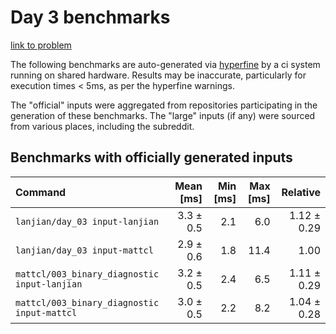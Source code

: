 # Day 3 benchmarks

[link to problem](http://adventofcode.com/2021/day/3)

The following benchmarks are auto-generated via [hyperfine](https://github.com/sharkdp/hyperfine) by a ci system running on shared hardware. Results may be inaccurate, particularly for execution times < 5ms, as per the hyperfine warnings.

The "official" inputs were aggregated from repositories participating in the generation of these benchmarks. The "large" inputs (if any) were sourced from various places, including the subreddit.

## Benchmarks with officially generated inputs
| Command | Mean [ms] | Min [ms] | Max [ms] | Relative |
|:---|---:|---:|---:|---:|
| `lanjian/day_03 input-lanjian` | 3.3 ± 0.5 | 2.1 | 6.0 | 1.12 ± 0.29 |
| `lanjian/day_03 input-mattcl` | 2.9 ± 0.6 | 1.8 | 11.4 | 1.00 |
| `mattcl/003_binary_diagnostic input-lanjian` | 3.2 ± 0.5 | 2.4 | 6.5 | 1.11 ± 0.29 |
| `mattcl/003_binary_diagnostic input-mattcl` | 3.0 ± 0.5 | 2.2 | 8.2 | 1.04 ± 0.28 |
